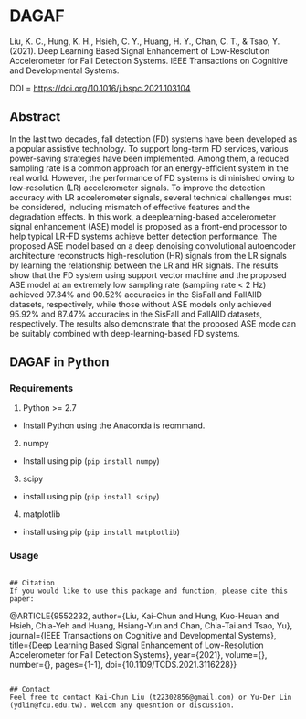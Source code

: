 # DAGAF

Liu, K. C., Hung, K. H., Hsieh, C. Y., Huang, H. Y., Chan, C. T., & Tsao, Y. (2021). Deep Learning Based Signal Enhancement of Low-Resolution Accelerometer for Fall Detection Systems. IEEE Transactions on Cognitive and Developmental Systems.


DOI = https://doi.org/10.1016/j.bspc.2021.103104

## Abstract

In the last two decades, fall detection (FD) systems have been developed as a popular assistive technology. To support long-term FD services, various power-saving strategies have been implemented. Among them, a reduced sampling rate is a common approach for an energy-efficient system in the real world. However, the performance of FD systems is diminished owing to low-resolution (LR) accelerometer signals. To improve the detection accuracy with LR accelerometer signals, several technical challenges must be considered, including mismatch of effective features and the degradation effects. In this work, a deeplearning-based accelerometer signal enhancement (ASE) model is proposed as a front-end processor to help typical LR-FD systems achieve better detection performance. The proposed ASE model based on a deep denoising convolutional autoencoder architecture reconstructs high-resolution (HR) signals from the LR signals by learning the relationship between the LR and HR signals. The results show that the FD system using support vector machine and the proposed ASE model at an extremely low sampling rate (sampling rate < 2 Hz) achieved 97.34% and 90.52% accuracies in the SisFall and FallAllD datasets, respectively, while those without ASE models only achieved 95.92% and 87.47% accuracies in the SisFall and FallAllD datasets, respectively. The results also demonstrate that the proposed ASE mode can be suitably combined with deep-learning-based FD systems.


## DAGAF in Python

### Requirements

1. Python >= 2.7
- Install Python using the Anaconda is reommand.
2. numpy
- Install using pip (``pip install numpy``)
3. scipy
- install using pip (``pip install scipy``)
4. matplotlib
- install using pip (``pip install matplotlib``)

### Usage

```

## Citation
If you would like to use this package and function, please cite this paper:

```
@ARTICLE{9552232,  author={Liu, Kai-Chun and Hung, Kuo-Hsuan and Hsieh, Chia-Yeh and Huang, Hsiang-Yun and Chan, Chia-Tai and Tsao, Yu},  journal={IEEE Transactions on Cognitive and Developmental Systems},   title={Deep Learning Based Signal Enhancement of Low-Resolution Accelerometer for Fall Detection Systems},   year={2021},  volume={},  number={},  pages={1-1},  doi={10.1109/TCDS.2021.3116228}}
```

## Contact
Feel free to contact Kai-Chun Liu (t22302856@gmail.com) or Yu-Der Lin (ydlin@fcu.edu.tw). Welcom any quesntion or discussion. 
